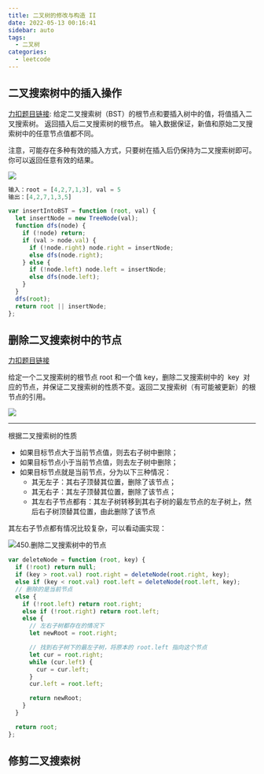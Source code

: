 ```yaml
---
title: 二叉树的修改与构造 II
date: 2022-05-13 00:16:41
sidebar: auto
tags:
  - 二叉树
categories:
  - leetcode
---
```


## 二叉搜索树中的插入操作

[力扣题目链接](https://leetcode-cn.com/problems/insert-into-a-binary-search-tree/): 给定二叉搜索树（BST）的根节点和要插入树中的值，将值插入二叉搜索树。 返回插入后二叉搜索树的根节点。 输入数据保证，新值和原始二叉搜索树中的任意节点值都不同。

注意，可能存在多种有效的插入方式，只要树在插入后仍保持为二叉搜索树即可。 你可以返回任意有效的结果。

![](https://assets.leetcode.com/uploads/2020/10/05/insertbst.jpg)

```js
输入：root = [4,2,7,1,3], val = 5
输出：[4,2,7,1,3,5]
```

```js
var insertIntoBST = function (root, val) {
  let insertNode = new TreeNode(val);
  function dfs(node) {
    if (!node) return;
    if (val > node.val) {
      if (!node.right) node.right = insertNode;
      else dfs(node.right);
    } else {
      if (!node.left) node.left = insertNode;
      else dfs(node.left);
    }
  }
  dfs(root);
  return root || insertNode;
};
```

## 删除二叉搜索树中的节点

[力扣题目链接](https://leetcode-cn.com/problems/delete-node-in-a-bst/)

给定一个二叉搜索树的根节点 root 和一个值 key，删除二叉搜索树中的  key  对应的节点，并保证二叉搜索树的性质不变。返回二叉搜索树（有可能被更新）的根节点的引用。

![](https://assets.leetcode.com/uploads/2020/09/04/del_node_1.jpg)

---

根据二叉搜索树的性质

- 如果目标节点大于当前节点值，则去右子树中删除；
- 如果目标节点小于当前节点值，则去左子树中删除；
- 如果目标节点就是当前节点，分为以下三种情况：
  - 其无左子：其右子顶替其位置，删除了该节点；
  - 其无右子：其左子顶替其位置，删除了该节点；
  - 其左右子节点都有：其左子树转移到其右子树的最左节点的左子树上，然后右子树顶替其位置，由此删除了该节点

其左右子节点都有情况比较复杂，可以看动画实现：

![450.删除二叉搜索树中的节点](https://tva1.sinaimg.cn/large/008eGmZEly1gnbj3k596mg30dq0aigyz.gif)

```js
var deleteNode = function (root, key) {
  if (!root) return null;
  if (key > root.val) root.right = deleteNode(root.right, key);
  else if (key < root.val) root.left = deleteNode(root.left, key);
  // 删除的是当前节点
  else {
    if (!root.left) return root.right;
    else if (!root.right) return root.left;
    else {
      // 左右子树都存在的情况下
      let newRoot = root.right;

      // 找到右子树下的最左子树，将原本的 root.left 指向这个节点
      let cur = root.right;
      while (cur.left) {
        cur = cur.left;
      }
      cur.left = root.left;

      return newRoot;
    }
  }

  return root;
};
```

## 修剪二叉搜索树
